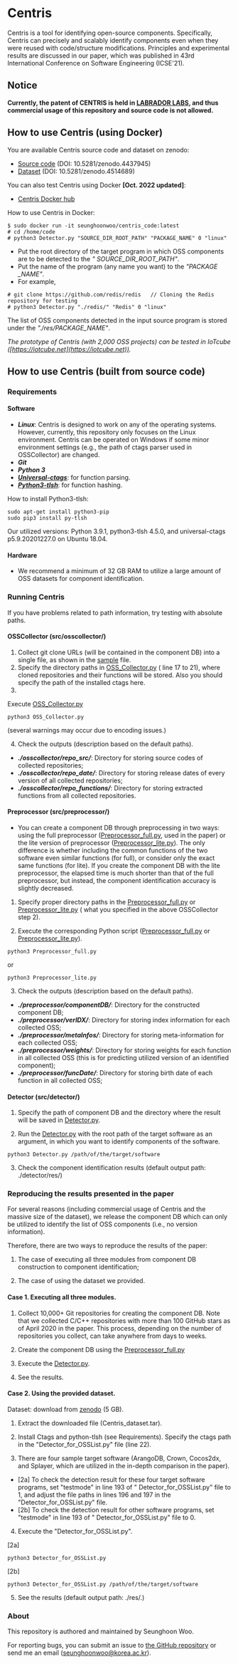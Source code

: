 # Centris

Centris is a tool for identifying open-source components.
Specifically, Centris can precisely and scalably identify components even when they were reused with code/structure
modifications.
Principles and experimental results are discussed in our paper, which was published in 43rd International Conference on
Software Engineering (ICSE'21).

## Notice

**Currently, the patent of CENTRIS is held in [LABRADOR LABS](https://labradorlabs.ai/), and thus commercial usage of
this repository and source code is not allowed.**

## How to use Centris (using Docker)

You are available Centris source code and dataset on zenodo:

* [Source code](https://zenodo.org/record/4437945#.YB7nQ-gzaUk) (DOI: 10.5281/zenodo.4437945)
* [Dataset](https://zenodo.org/record/4514689#.YB7sN-gzaUk) (DOI: 10.5281/zenodo.4514689)

You can also test Centris using Docker **[Oct. 2022 updated]**:

* [Centris Docker hub](https://hub.docker.com/repository/docker/seunghoonwoo/centris_code)

How to use Centris in Docker:

```
$ sudo docker run -it seunghoonwoo/centris_code:latest
# cd /home/code
# python3 Detector.py "SOURCE_DIR_ROOT_PATH" "PACKAGE_NAME" 0 "linux"
```

* Put the root directory of the target program in which OSS components are to be detected to the *"
  SOURCE_DIR_ROOT_PATH"*.
* Put the name of the program (any name you want) to the *"PACKAGE _NAME"*.
* For example,

```
# git clone https://github.com/redis/redis   // Cloning the Redis repository for testing
# python3 Detector.py "./redis/" "Redis" 0 "linux"
```

The list of OSS components detected in the input source program is stored under the *"./res/PACKAGE_NAME"*.

*The prototype of Centris (with 2,000 OSS projects) can be tested in
IoTcube ([https://iotcube.net](https://iotcube.net)).*

## How to use Centris (built from source code)

### Requirements

#### Software

* ***Linux***: Centris is designed to work on any of the operating systems. However, currently, this repository only
  focuses on the Linux environment. Centris can be operated on Windows if some minor environment settings (e.g., the
  path of ctags parser used in OSSCollector) are changed.
* ***Git***
* ***Python 3***
* ***[Universal-ctags](https://github.com/universal-ctags/ctags)***: for function parsing.
* ***[Python3-tlsh](https://pypi.org/project/python-tlsh/)***: for function hashing.

How to install Python3-tlsh:

```
sudo apt-get install python3-pip
sudo pip3 install py-tlsh
```

Our utilized versions: Python 3.9.1, python3-tlsh 4.5.0, and universal-ctags p5.9.20201227.0 on Ubuntu 18.04.

#### Hardware

* We recommend a minimum of 32 GB RAM to utilize a large amount of OSS datasets for component identification.

### Running Centris

If you have problems related to path information, try testing with absolute paths.

#### OSSCollector (src/osscollector/)

1. Collect git clone URLs (will be contained in the component DB) into a single file, as shown in
   the [sample](https://github.com/WOOSEUNGHOON/Centris-public/blob/main/src/osscollector/sample) file.
2. Specify the directory paths
   in [OSS_Collector.py](https://github.com/WOOSEUNGHOON/Centris-public/blob/main/src/osscollector/OSS_Collector.py) (
   line 17 to 21), where cloned repositories and their functions will be stored. Also you should specify the path of the
   installed ctags here.
3.
Execute [OSS_Collector.py](https://github.com/WOOSEUNGHOON/Centris-public/blob/main/src/osscollector/OSS_Collector.py)

```
python3 OSS_Collector.py
```

(several warnings may occur due to encoding issues.)

4. Check the outputs (description based on the default paths).

* ***./osscollector/repo_src/***: Directory for storing source codes of collected repositories;
* ***./osscollector/repo_date/***: Directory for storing release dates of every version of all collected repositories;
* ***./osscollector/repo_functions/***: Directory for storing extracted functions from all collected repositories.

#### Preprocessor (src/preprocessor/)

* You can create a component DB through preprocessing in two ways: using the full
  preprocessor ([Preprocessor_full.py](https://github.com/WOOSEUNGHOON/Centris-public/blob/main/src/preprocessor/Preprocessor_full.py),
  used in the paper) or the lite version of
  preprocessor ([Preprocessor_lite.py](https://github.com/WOOSEUNGHOON/Centris-public/blob/main/src/preprocessor/Preprocessor_lite.py)).
  The only difference is whether including the common functions of the two software even similar functions (for full),
  or consider only the exact same functions (for lite). If you create the component DB with the lite preprocessor, the
  elapsed time is much shorter than that of the full preprocessor, but instead, the component identification accuracy is
  slightly decreased.

1. Specify proper directory paths in
   the [Preprocessor_full.py](https://github.com/WOOSEUNGHOON/Centris-public/blob/main/src/preprocessor/Preprocessor_full.py)
   or [Preprocessor_lite.py](https://github.com/WOOSEUNGHOON/Centris-public/blob/main/src/preprocessor/Preprocessor_lite.py) (
   what you specified in the above OSSCollector step 2).

2. Execute the corresponding Python
   script ([Preprocessor_full.py](https://github.com/WOOSEUNGHOON/Centris-public/blob/main/src/preprocessor/Preprocessor_full.py)
   or [Preprocessor_lite.py](https://github.com/WOOSEUNGHOON/Centris-public/blob/main/src/preprocessor/Preprocessor_lite.py)).

```
python3 Preprocessor_full.py
```

or

```
python3 Preprocessor_lite.py
```

3. Check the outputs (description based on the default paths).

* ***./preprocessor/componentDB/***: Directory for the constructed component DB;
* ***./preprocessor/verIDX/***: Directory for storing index information for each collected OSS;
* ***./preprocessor/metaInfos/***: Directory for storing meta-information for each collected OSS;
* ***./preprocessor/weights/***: Directory for storing weights for each function in all collected OSS (this is for
  predicting utilized version of an identified component);
* ***./preprocessor/funcDate/***: Directory for storing birth date of each function in all collected OSS;

#### Detector (src/detector/)

1. Specify the path of component DB and the directory where the result will be saved
   in [Detector.py](https://github.com/WOOSEUNGHOON/Centris-public/blob/main/src/detector/Detector.py).

2. Run the [Detector.py](https://github.com/WOOSEUNGHOON/Centris-public/blob/main/src/detector/Detector.py) with the
   root path of the target software as an argument, in which you want to identify components of the software.

```
python3 Detector.py /path/of/the/target/software
```

3. Check the component identification results (default output path: ./detector/res/)

### Reproducing the results presented in the paper

For several reasons (including commercial usage of Centris and the massive size of the dataset), we release the
component DB which can only be utilized to identify the list of OSS components (i.e., no version information).

Therefore, there are two ways to reproduce the results of the paper:

1. The case of executing all three modules from component DB construction to component identification;

2. The case of using the dataset we provided.

#### Case 1. Executing all three modules.

1. Collect 10,000+ Git repositories for creating the component DB. Note that we collected C/C++ repositories with more
   than 100 GitHub stars as of April 2020 in the paper. This process, depending on the number of repositories you
   collect, can take anywhere from days to weeks.

2. Create the component DB using
   the [Preprocessor_full.py](https://github.com/WOOSEUNGHOON/Centris-public/blob/main/src/preprocessor/Preprocessor_full.py)

3. Execute the [Detector.py](https://github.com/WOOSEUNGHOON/Centris-public/blob/main/src/detector/Detector.py).

4. See the results.

#### Case 2. Using the provided dataset.

Dataset: download from [zenodo](https://zenodo.org/record/4514689#.YB7sN-gzaUk) (5 GB).

1. Extract the downloaded file (Centris_dataset.tar).

2. Install Ctags and python-tlsh (see Requirements). Specify the ctags path in the "Detector_for_OSSList.py" file (line
   22).

3. There are four sample target software (ArangoDB, Crown, Cocos2dx, and Splayer, which are utilized in the in-depth
   comparison in the paper).

+ [2a] To check the detection result for these four target software programs, set "testmode" in line 193 of "
  Detector_for_OSSList.py" file to 1, and adjust the file paths in lines 196 and 197 in the "Detector_for_OSSList.py"
  file.
+ [2b] To check the detection result for other software programs, set "testmode" in line 193 of "
  Detector_for_OSSList.py" file to 0.

4. Execute the "Detector_for_OSSList.py".

[2a]

```
python3 Detector_for_OSSList.py
```

[2b]

```
python3 Detector_for_OSSList.py /path/of/the/target/software
```

5. See the results (default output path: ./res/.)

### About

This repository is authored and maintained by Seunghoon Woo.

For reporting bugs, you can submit an issue to [the GitHub repository](https://github.com/WOOSEUNGHOON/Centris-public)
or send me an email (<seunghoonwoo@korea.ac.kr>).
